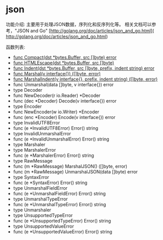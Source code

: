# json
功能介绍:
主要用于处理JSON数据，序列化和反序列化等。
相关文档可以参考，"JSON and Go"  [http://golang.org/doc/articles/json_and_go.html]( http://golang.org/doc/articles/json_and_go.html)

函数列表:

- [func Compact(dst *bytes.Buffer, src []byte) error](Compact.md)
- [func HTMLEscape(dst *bytes.Buffer, src []byte)](HTMLEscape.md)
- [func Indent(dst *bytes.Buffer, src []byte, prefix, indent string) error](Indent.md)
- [func Marshal(v interface{}) ([]byte, error)](Marshal.md)
- [func MarshalIndent(v interface{}, prefix, indent string) ([]byte, error)](MarshalIndent.md)
- func Unmarshal(data []byte, v interface{}) error
- type Decoder
 - func NewDecoder(r io.Reader) *Decoder
 - func (dec *Decoder) Decode(v interface{}) error
- type Encoder
 - func NewEncoder(w io.Writer) *Encoder
 - func (enc *Encoder) Encode(v interface{}) error
- type InvalidUTF8Error
 - func (e *InvalidUTF8Error) Error() string
- type InvalidUnmarshalError
 - func (e *InvalidUnmarshalError) Error() string
- type Marshaler
- type MarshalerError
 - func (e *MarshalerError) Error() string
- type RawMessage
 - func (m *RawMessage) MarshalJSON() ([]byte, error)
 - func (m *RawMessage) UnmarshalJSON(data []byte) error
- type SyntaxError
 - func (e *SyntaxError) Error() string
- type UnmarshalFieldError
 - func (e *UnmarshalFieldError) Error() string
- type UnmarshalTypeError
 - func (e *UnmarshalTypeError) Error() string
- type Unmarshaler
- type UnsupportedTypeError
 - func (e *UnsupportedTypeError) Error() string
- type UnsupportedValueError
 - func (e *UnsupportedValueError) Error() string
